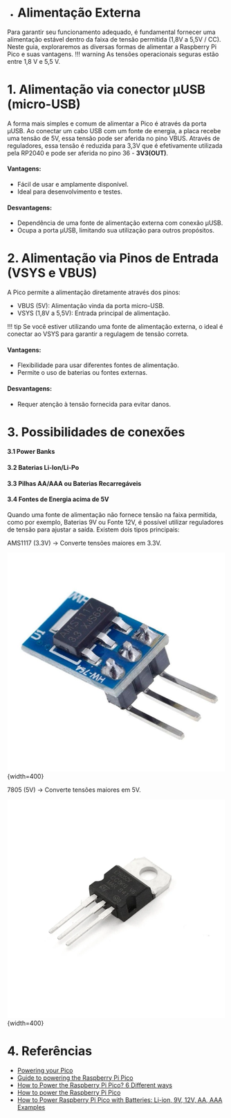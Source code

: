 - # Alimentação Externa

Para garantir seu funcionamento adequado, é fundamental fornecer uma alimentação estável dentro da faixa de tensão permitida (1,8V a 5,5V / CC). Neste guia, exploraremos as diversas formas de alimentar a Raspberry Pi Pico e suas vantagens.
!!! warning
	As tensões operacionais seguras estão entre 1,8 V e 5,5 V.

# 1. Alimentação via conector µUSB (micro-USB)

A forma mais simples e comum de alimentar a Pico é através da porta µUSB. Ao conectar um cabo USB com um fonte de energia, a placa recebe uma tensão de 5V, essa tensão pode ser aferida no pino VBUS. Através de reguladores, essa tensão é reduzida para 3,3V que é efetivamente utilizada pela RP2040 e pode ser aferida no pino 36 - **3V3(OUT)**.

#### Vantagens:

- Fácil de usar e amplamente disponível.
- Ideal para desenvolvimento e testes.

#### Desvantagens:

- Dependência de uma fonte de alimentação externa com conexão µUSB.
- Ocupa a porta µUSB, limitando sua utilização para outros propósitos.


# 2. Alimentação via Pinos de Entrada (VSYS e VBUS)
A Pico permite a alimentação diretamente através dos pinos:

- VBUS (5V): Alimentação vinda da porta micro-USB.
- VSYS (1,8V a 5,5V): Entrada principal de alimentação.

!!! tip
	Se você estiver utilizando uma fonte de alimentação externa, o ideal é conectar ao VSYS para garantir a regulagem de tensão correta.

#### Vantagens:

- Flexibilidade para usar diferentes fontes de alimentação.
- Permite o uso de baterias ou fontes externas.

#### Desvantagens:

- Requer atenção à tensão fornecida para evitar danos.

# 3. Possibilidades de conexões

#### 3.1 Power Banks

#### 3.2 Baterias Li-Ion/Li-Po

#### 3.3 Pilhas AA/AAA ou Baterias Recarregáveis

#### 3.4 Fontes de Energia acima de 5V

Quando uma fonte de alimentação não fornece tensão na faixa permitida, como por exemplo, Baterias 9V ou Fonte 12V, é possível utilizar reguladores de tensão para ajustar a saída. Existem dois tipos principais:

AMS1117 (3.3V) → Converte tensões maiores em 3.3V.

![](imgs/alimentacao_externa/asm1117_3v3.jpg){width=400}

7805 (5V) → Converte tensões maiores em 5V.

![](imgs/alimentacao_externa/7805_5v.jpg){width=400}

# 4. Referências

- [Powering your Pico](https://projects.raspberrypi.org/en/projects/introduction-to-the-pico/12)
- [Guide to powering the Raspberry Pi Pico](https://www.penguintutor.com/electronics/pico-power)
- [How to Power the Raspberry Pi Pico? 6 Different ways](https://randomnerdtutorials.com/power-raspberry-pi-pico-6-different-ways/)
- [How to power the Raspberry Pi Pico](https://lab.arts.ac.uk/books/raspberry-pi/page/how-to-power-the-raspberry-pi-pico)
- [How to Power Raspberry Pi Pico with Batteries: Li-ion, 9V, 12V, AA, AAA Examples](https://electrocredible.com/power-raspberry-pi-pico-with-batteries/)